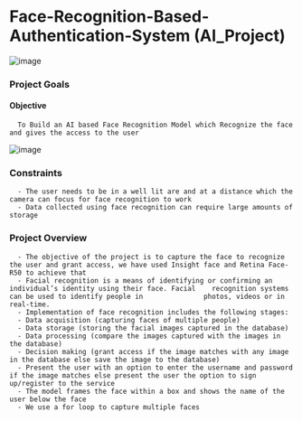 # Face-Recognition-Based-Authentication-System (AI_Project)

![image](https://user-images.githubusercontent.com/88075268/148682917-8e0e3b4a-f5b0-4aa2-ab7c-ef18b48a5235.png)

### Project Goals
#### Objective 
      To Build an AI based Face Recognition Model which Recognize the face and gives the access to the user
![image](https://user-images.githubusercontent.com/88075268/148683082-69190399-833f-42ba-b2a4-cec0f549079c.png)

      
### Constraints
      - The user needs to be in a well lit are and at a distance which the camera can focus for face recognition to work
      - Data collected using face recognition can require large amounts of storage
      
### Project Overview
      - The objective of the project is to capture the face to recognize the user and grant access, we have used Insight face and Retina Face-R50 to achieve that
      - Facial recognition is a means of identifying or confirming an individual’s identity using their face. Facial    recognition systems can be used to identify people in               photos, videos or in real-time.
      - Implementation of face recognition includes the following stages:
      - Data acquisition (capturing faces of multiple people)
      - Data storage (storing the facial images captured in the database)
      - Data processing (compare the images captured with the images in the database)
      - Decision making (grant access if the image matches with any image in the database else save the image to the database)
      - Present the user with an option to enter the username and password if the image matches else present the user the option to sign up/register to the service
      - The model frames the face within a box and shows the name of the user below the face
      - We use a for loop to capture multiple faces

